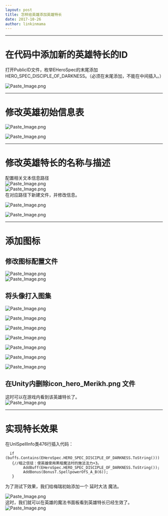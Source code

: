 ```yaml
---
layout: post
title: 怎样给英雄添加英雄特长
date: 2017-10-26
author: linkinmama
---
```


---  


# **在代码中添加新的英雄特长的ID**    
    
打开PublicID文件，枚举EHeroSpec的末尾添加HERO_SPEC_DISCIPLE_OF_DARKNESS。（必须在末尾添加，不能在中间插入。）                

![Paste_Image.png](http://upload-images.jianshu.io/upload_images/2854160-27b3949a1ad5ffe1.png?imageMogr2/auto-orient/strip%7CimageView2/2/w/1240)     

---  

     
# **修改英雄初始信息表**        
![Paste_Image.png](http://upload-images.jianshu.io/upload_images/2854160-ea0533be0c765109.png?imageMogr2/auto-orient/strip%7CimageView2/2/w/1240)        

![Paste_Image.png](http://upload-images.jianshu.io/upload_images/2854160-4fa0bfdc0e615510.png?imageMogr2/auto-orient/strip%7CimageView2/2/w/1240)        


---  


# **修改英雄特长的名称与描述**            
配置相关文本信息路径        
![Paste_Image.png](http://upload-images.jianshu.io/upload_images/2854160-640c256b93549023.png?imageMogr2/auto-orient/strip%7CimageView2/2/w/1240)        
![Paste_Image.png](http://upload-images.jianshu.io/upload_images/2854160-413684e87c6f36e8.png?imageMogr2/auto-orient/strip%7CimageView2/2/w/1240)        
在对应路径下新建文件，并修改信息。        

![Paste_Image.png](http://upload-images.jianshu.io/upload_images/2854160-1716faf5ffbb9d69.png?imageMogr2/auto-orient/strip%7CimageView2/2/w/1240)        

![Paste_Image.png](http://upload-images.jianshu.io/upload_images/2854160-d074ce57d5eee9ee.png?imageMogr2/auto-orient/strip%7CimageView2/2/w/1240)        

---  


# **添加图标**        

## 修改图标配置文件        

![Paste_Image.png](http://upload-images.jianshu.io/upload_images/2854160-68a892d484162928.png?imageMogr2/auto-orient/strip%7CimageView2/2/w/1240)        
![Paste_Image.png](http://upload-images.jianshu.io/upload_images/2854160-43576536adbc01bd.png?imageMogr2/auto-orient/strip%7CimageView2/2/w/1240)        



## 将头像打入图集        

![Paste_Image.png](http://upload-images.jianshu.io/upload_images/2854160-42d46b5884a448c9.png?imageMogr2/auto-orient/strip%7CimageView2/2/w/1240)        

![Paste_Image.png](http://upload-images.jianshu.io/upload_images/2854160-ed7d535f28dae98f.png?imageMogr2/auto-orient/strip%7CimageView2/2/w/1240)        

![Paste_Image.png](http://upload-images.jianshu.io/upload_images/2854160-b5c5cc66ba2cb6ba.png?imageMogr2/auto-orient/strip%7CimageView2/2/w/1240)        

![Paste_Image.png](http://upload-images.jianshu.io/upload_images/2854160-2deb851892c9f8b7.png?imageMogr2/auto-orient/strip%7CimageView2/2/w/1240)        

![Paste_Image.png](http://upload-images.jianshu.io/upload_images/2854160-9bacf8f0302dd6f2.png?imageMogr2/auto-orient/strip%7CimageView2/2/w/1240)        

![Paste_Image.png](http://upload-images.jianshu.io/upload_images/2854160-5229892579cfa7ed.png?imageMogr2/auto-orient/strip%7CimageView2/2/w/1240)        


![Paste_Image.png](http://upload-images.jianshu.io/upload_images/2854160-bfa827617a1c9fb6.png?imageMogr2/auto-orient/strip%7CimageView2/2/w/1240)        



## 在Unity内删除icon_hero_Merikh.png 文件        

这时可以在游戏内看到该英雄特长了。        
![Paste_Image.png](http://upload-images.jianshu.io/upload_images/2854160-fba33cfd8c87ca03.png?imageMogr2/auto-orient/strip%7CimageView2/2/w/1240)        

---  


# **实现特长效果**        
在UnISpellInfo类476行插入代码：        
```
  if (buffs.Contains(EHeroSpec.HERO_SPEC_DISCIPLE_OF_DARKNESS.ToString()))
   {//暗之信徒：使英雄使用黑暗魔法时的施法法力+3。
        AddBuff(EHeroSpec.HERO_SPEC_DISCIPLE_OF_DARKNESS.ToString());
        AddBonus(BonusT.SpellpowerOfS_A_B(6));
   }
```
为了测试下效果，我们给梅瑞初始添加一个 延时大法 魔法。        

![Paste_Image.png](http://upload-images.jianshu.io/upload_images/2854160-0ef9c94b00f91fe5.png?imageMogr2/auto-orient/strip%7CimageView2/2/w/1240)        
这时，我们就可以在英雄的魔法书面板看到英雄特长已经生效了。        
![Paste_Image.png](http://upload-images.jianshu.io/upload_images/2854160-e3d1a18f25430d24.png?imageMogr2/auto-orient/strip%7CimageView2/2/w/1240)        